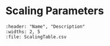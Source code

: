 
# Scaling Parameters

```{csv-table} Scaling Parameters
:header: "Name", "Description"
:widths: 2, 5
:file: ScalingTable.csv
```